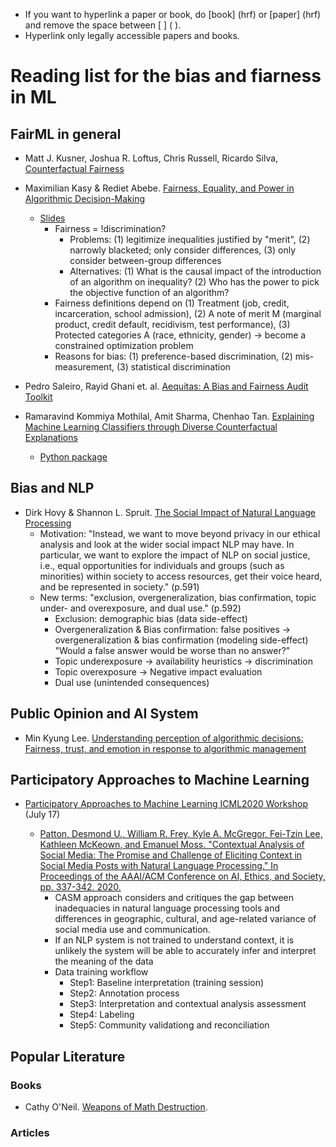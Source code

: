 
- If you want to hyperlink a paper or book, do [book] (hrf) or [paper] (hrf) and remove the space between [ ] ( ).
- Hyperlink only legally accessible papers and books.

# Reading list for the bias and fiarness in ML

## FairML in general

- Matt J. Kusner, Joshua R. Loftus, Chris Russell, Ricardo Silva, [Counterfactual Fairness](https://arxiv.org/abs/1703.06856)

- Maximilian Kasy & Rediet Abebe. [Fairness, Equality, and Power in Algorithmic Decision-Making](https://www.cs.cornell.edu/~red/fairness_equality_power.pdf)
  - [Slides](https://maxkasy.github.io/home/files/slides/fairness_equality_power_slides_kasy.pdf)
    - Fairness = !discrimination?
      - Problems: (1) legitimize inequalities justified by "merit", (2) narrowly blacketed; only consider differences, (3) only consider between-group differences
      - Alternatives: (1) What is the causal impact of the introduction of an algorithm on inequality? (2) Who has the power to pick the objective function of an algorithm?
    - Fairness definitions depend on (1) Treatment (job, credit, incarceration, school admission), (2) A note of merit M (marginal product, credit default, recidivism, test performance), (3) Protected categories A (race, ethnicity, gender) -> become a constrained optimization problem
    - Reasons for bias: (1) preference-based discrimination, (2) mis-measurement, (3) statistical discrimination

- Pedro Saleiro, Rayid Ghani et. al. [Aequitas: A Bias and Fairness Audit Toolkit](https://arxiv.org/pdf/1811.05577.pdf)

- Ramaravind Kommiya Mothilal, Amit Sharma, Chenhao Tan. [Explaining Machine Learning Classifiers through Diverse Counterfactual Explanations](https://arxiv.org/abs/1905.07697)

  - [Python package](https://github.com/interpretml/DiCE)

## Bias and NLP

- Dirk Hovy & Shannon L. Spruit. [The Social Impact of Natural Language Processing](https://www.aclweb.org/anthology/P16-2096.pdf)
  - Motivation: "Instead, we want to move beyond privacy in our ethical analysis and look at the wider social impact NLP may have. In particular, we want to explore the impact of NLP on social justice, i.e., equal opportunities for individuals and groups (such as minorities) within society to access resources, get their voice heard, and be represented in society." (p.591)
  - New terms: "exclusion, overgeneralization, bias confirmation, topic under- and overexposure, and dual use." (p.592)
    - Exclusion: demographic bias (data side-effect)
    - Overgeneralization & Bias confirmation: false positives -> overgeneralization & bias confirmation (modeling side-effect) "Would a false answer would be worse than no answer?"
    - Topic underexposure -> availability heuristics -> discrimination
    - Topic overexposure -> Negative impact evaluation
    - Dual use (unintended consequences)

## Public Opinion and AI System

- Min Kyung Lee. [Understanding perception of algorithmic decisions: Fairness, trust, and emotion in response to algorithmic management](https://journals.sagepub.com/action/doSearch?target=default&ContribAuthorStored=Lee%2C+Min+Kyung)

## Participatory Approaches to Machine Learning

- [Participatory Approaches to Machine Learning ICML2020 Workshop](https://participatoryml.github.io/) (July 17)

  - [Patton, Desmond U., William R. Frey, Kyle A. McGregor, Fei-Tzin Lee, Kathleen McKeown, and Emanuel Moss. "Contextual Analysis of Social Media: The Promise and Challenge of Eliciting Context in Social Media Posts with Natural Language Processing." In Proceedings of the AAAI/ACM Conference on AI, Ethics, and Society, pp. 337-342. 2020.](https://dl.acm.org/doi/pdf/10.1145/3375627.3375841?casa_token=yZOdrz73Lu4AAAAA:NXBAFttihwjDfo2WRF78Q8F8jZb182VMm_4gVZneDEtbuHN0QkwsAJpFIwJ4GofpH-lnmQd6tD4)
      - CASM approach considers and critiques  the gap between inadequacies in natural language processing tools and differences in geographic, cultural, and age-related variance of social media use and communication.
      - If an NLP system is not trained to understand context, it is unlikely the system will be able to accurately infer and interpret the meaning of the data
      - Data training workflow
          - Step1: Baseline interpretation (training session)
          - Step2: Annotation process
          - Step3: Interpretation and contextual analysis assessment
          - Step4: Labeling
          - Step5: Community validationg and reconciliation

## Popular Literature

### Books

- Cathy O'Neil. [Weapons of Math Destruction](https://www.amazon.com/dp/B01LDFCP0S/ref=dp-kindle-redirect?_encoding=UTF8&btkr=1).

### Articles
